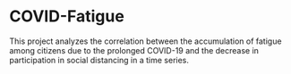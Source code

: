 # COVID-Fatigue
This project analyzes the correlation between the accumulation of fatigue among citizens due to the prolonged COVID-19 and the decrease in participation in social distancing in a time series.
